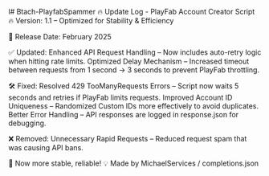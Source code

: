 l# Btach-PlayfabSpammer
🔥 Update Log - PlayFab Account Creator Script 🔥
Version: 1.1 – Optimized for Stability & Efficiency

📅 Release Date: February 2025

✅ Updated:
Enhanced API Request Handling – Now includes auto-retry logic when hitting rate limits.
Optimized Delay Mechanism – Increased timeout between requests from 1 second → 3 seconds to prevent PlayFab throttling.


🛠 Fixed:
Resolved 429 TooManyRequests Errors – Script now waits 5 seconds and retries if PlayFab limits requests.
Improved Account ID Uniqueness – Randomized Custom IDs more effectively to avoid duplicates.
Better Error Handling – API responses are logged in response.json for debugging.


❌ Removed:
Unnecessary Rapid Requests – Reduced request spam that was causing API bans.


🚀 Now more stable, reliable!
💡 Made by MichaelServices / completions.json
